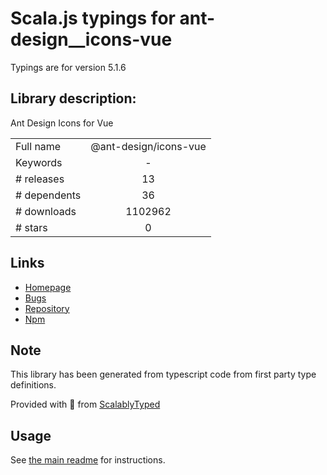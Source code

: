 
# Scala.js typings for ant-design__icons-vue

Typings are for version 5.1.6

## Library description:
Ant Design Icons for Vue

|                    |                 |
| ------------------ | :-------------: |
| Full name          | @ant-design/icons-vue |
| Keywords           | - |
| # releases         | 13 |
| # dependents       | 36 |
| # downloads        | 1102962 |
| # stars            | 0 |

## Links
- [Homepage](https://github.com/ant-design/ant-design-icons#readme)
- [Bugs](https://github.com/ant-design/ant-design-icons/issues)
- [Repository](https://github.com/ant-design/ant-design-icons)
- [Npm](https://www.npmjs.com/package/%40ant-design%2Ficons-vue)
    


## Note
This library has been generated from typescript code from first party type definitions.

Provided with :purple_heart: from [ScalablyTyped](https://github.com/oyvindberg/ScalablyTyped)

## Usage
See [the main readme](../../readme.md) for instructions.


